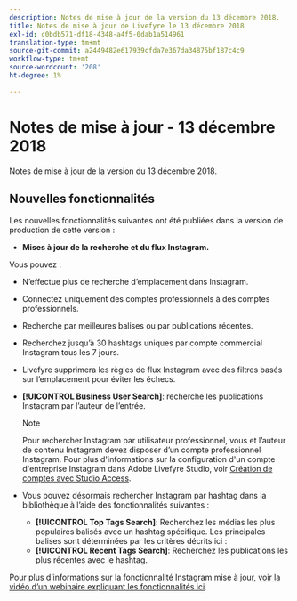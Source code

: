 ```yaml
---
description: Notes de mise à jour de la version du 13 décembre 2018.
title: Notes de mise à jour de Livefyre le 13 décembre 2018
exl-id: c0bdb571-df18-4348-a4f5-0dab1a514961
translation-type: tm+mt
source-git-commit: a2449482e617939cfda7e367da34875bf187c4c9
workflow-type: tm+mt
source-wordcount: '208'
ht-degree: 1%

---
```


# Notes de mise à jour - 13 décembre 2018

Notes de mise à jour de la version du 13 décembre 2018.

## Nouvelles fonctionnalités

Les nouvelles fonctionnalités suivantes ont été publiées dans la version de production de cette version :

* **Mises à jour de la recherche et du flux Instagram.**

Vous pouvez :

* N’effectue plus de recherche d’emplacement dans Instagram.
* Connectez uniquement des comptes professionnels à des comptes professionnels.
* Recherche par meilleures balises ou par publications récentes.
* Recherchez jusqu’à 30 hashtags uniques par compte commercial Instagram tous les 7 jours.

* Livefyre supprimera les règles de flux Instagram avec des filtres basés sur l’emplacement pour éviter les échecs.
* **[!UICONTROL Business User Search]**: recherche les publications Instagram par l’auteur de l’entrée.

   >[!NOTE]
   >
   >Pour rechercher Instagram par utilisateur professionnel, vous et l’auteur de contenu Instagram devez disposer d’un compte professionnel Instagram. Pour plus d&#39;informations sur la configuration d&#39;un compte d&#39;entreprise Instagram dans Adobe Livefyre Studio, voir [Création de comptes avec Studio Access](/help/using/c-users-creating-accounts-with-studio-access/t-configure-social-accout-instagram/c-about-instagram-accounts.md#c_about_instagram_accounts).

* Vous pouvez désormais rechercher Instagram par hashtag dans la bibliothèque à l’aide des fonctionnalités suivantes :

   * **[!UICONTROL Top Tags Search]**: Recherchez les médias les plus populaires balisés avec un hashtag spécifique. Les principales balises sont déterminées par les critères décrits ici : [](https://developers.facebook.com/docs/instagram-api/reference/hashtag/top-media)
   * **[!UICONTROL Recent Tags Search]**: Recherchez les publications les plus récentes avec le hashtag.

Pour plus d’informations sur la fonctionnalité Instagram mise à jour, [voir la vidéo d’un webinaire expliquant les fonctionnalités ici](https://youtu.be/wRkGc3obaOA).
